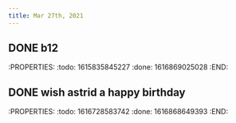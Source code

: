 ```yaml
---
title: Mar 27th, 2021
---
```


## DONE b12
:PROPERTIES:
:todo: 1615835845227
:done: 1616869025028
:END:
## DONE wish astrid a happy birthday
:PROPERTIES:
:todo: 1616728583742
:done: 1616868649393
:END:
